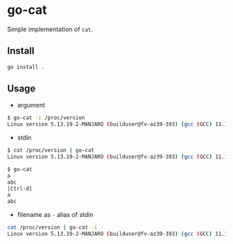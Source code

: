 # go-cat

Simple implementation of `cat`.

## Install

```sh
go install .
```

## Usage

- argument

```sh
$ go-cat -i /proc/version
Linux version 5.13.19-2-MANJARO (builduser@fv-az39-393) (gcc (GCC) 11.1.0, GNU ld (GNU Binutils) 2.36.1)
```

- stdin

```sh
$ cat /proc/version | go-cat
Linux version 5.13.19-2-MANJARO (builduser@fv-az39-393) (gcc (GCC) 11.1.0, GNU ld (GNU Binutils) 2.36.1)
```

```sh
$ go-cat
a
abc
[Ctrl-d]
a
abc
```

  - filename as `-` alias of stdin

  ```sh
  cat /proc/version | go-cat -i -
  Linux version 5.13.19-2-MANJARO (builduser@fv-az39-393) (gcc (GCC) 11.1.0, GNU ld (GNU Binutils) 2.36.1)
  ```
